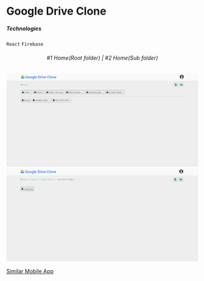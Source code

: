# Google Drive Clone

##### Technologies

`React` `Firebase`

<div align="center">
<h6>
#1 Home(Root folder) | #2 Home(Sub folder)
</h6>
</div>

<div align="center">
<img src="screenshots/googledrive1.png" style="border-radius:5px;" alt="Root Folder">
<img src="screenshots/googledrive2.png" style="border-radius:5px;" alt="Sub FOlder">
</div>

[Similar Mobile App](https://github.com/A7abhilash/google-drive-clone-app)
